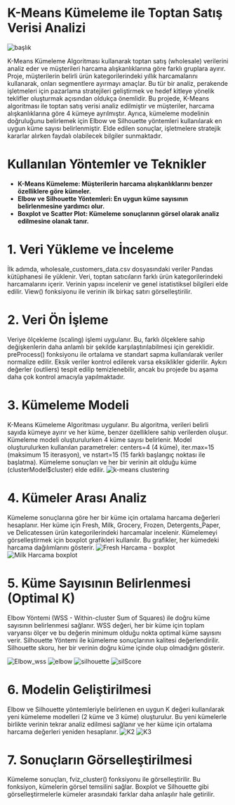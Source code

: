 # K-Means Kümeleme ile Toptan Satış Verisi Analizi

![başlık](https://github.com/user-attachments/assets/1e31646b-c16e-44ed-ac13-5e71fc737e57)

K-Means Kümeleme Algoritması kullanarak toptan satış (wholesale) verilerini analiz eder ve müşterileri harcama alışkanlıklarına göre farklı gruplara ayırır. Proje, müşterilerin belirli ürün kategorilerindeki yıllık harcamalarını kullanarak, onları segmentlere ayırmayı amaçlar. Bu tür bir analiz, perakende işletmeleri için pazarlama stratejileri geliştirmek ve hedef kitleye yönelik teklifler oluşturmak açısından oldukça önemlidir. Bu projede, K-Means algoritması ile toptan satış verisi analiz edilmiştir ve müşteriler, harcama alışkanlıklarına göre 4 kümeye ayrılmıştır. Ayrıca, kümeleme modelinin doğruluğunu belirlemek için Elbow ve Silhouette yöntemleri kullanılarak en uygun küme sayısı belirlenmiştir. Elde edilen sonuçlar, işletmelere stratejik kararlar alırken faydalı olabilecek bilgiler sunmaktadır.

# Kullanılan Yöntemler ve Teknikler
- **K-Means Kümeleme: Müşterilerin harcama alışkanlıklarını benzer özelliklere göre kümeler.**
- **Elbow ve Silhouette Yöntemleri: En uygun küme sayısının belirlenmesine yardımcı olur.**
- **Boxplot ve Scatter Plot: Kümeleme sonuçlarının görsel olarak analiz edilmesine olanak tanır.**

# 1. Veri Yükleme ve İnceleme

İlk adımda, wholesale_customers_data.csv dosyasındaki veriler Pandas kütüphanesi ile yüklenir. Veri, toptan satıcıların farklı ürün kategorilerindeki harcamalarını içerir.
Verinin yapısı incelenir ve genel istatistiksel bilgileri elde edilir. View() fonksiyonu ile verinin ilk birkaç satırı görselleştirilir.

# 2. Veri Ön İşleme
Veriye ölçekleme (scaling) işlemi uygulanır. Bu, farklı ölçeklere sahip değişkenlerin daha anlamlı bir şekilde karşılaştırılabilmesi için gereklidir. preProcess() fonksiyonu ile ortalama ve standart sapma kullanılarak veriler normalize edilir.
Eksik veriler kontrol edilerek varsa eksiklikler giderilir.
Aykırı değerler (outliers) tespit edilip temizlenebilir, ancak bu projede bu aşama daha çok kontrol amacıyla yapılmaktadır.

# 3. Kümeleme Modeli
K-Means Kümeleme Algoritması uygulanır. Bu algoritma, verileri belirli sayıda kümeye ayırır ve her küme, benzer özelliklere sahip verilerden oluşur. Kümeleme modeli oluşturulurken 4 küme sayısı belirlenir.
Model oluşturulurken kullanılan parametreler: centers=4 (4 küme), iter.max=15 (maksimum 15 iterasyon), ve nstart=15 (15 farklı başlangıç noktası ile başlatma).
Kümeleme sonuçları ve her bir verinin ait olduğu küme (clusterModel$cluster) elde edilir.
![k-means clustering](https://github.com/user-attachments/assets/35756eea-a92b-4c18-b839-948a0ffabd22)


# 4. Kümeler Arası Analiz
Kümeleme sonuçlarına göre her bir küme için ortalama harcama değerleri hesaplanır. Her küme için Fresh, Milk, Grocery, Frozen, Detergents_Paper, ve Delicatessen ürün kategorilerindeki harcamalar incelenir.
Kümelemeyi görselleştirmek için boxplot grafikleri kullanılır. Bu grafikler, her kümedeki harcama dağılımlarını gösterir.
![Fresh Harcama - boxplot](https://github.com/user-attachments/assets/4e6d66cc-e69b-4ccd-b51f-65e0c4b592cf)
![Milk Harcama boxplot](https://github.com/user-attachments/assets/40ee9a51-be52-4174-a9b4-a6d30716de84)


# 5. Küme Sayısının Belirlenmesi (Optimal K)
Elbow Yöntemi (WSS - Within-cluster Sum of Squares) ile doğru küme sayısının belirlenmesi sağlanır. WSS değeri, her bir küme için toplam varyansı ölçer ve bu değerin minimum olduğu nokta optimal küme sayısını verir.
Silhouette Yöntemi ile kümeleme sonuçlarının kalitesi değerlendirilir. Silhouette skoru, her bir verinin doğru küme içinde olup olmadığını gösterir.

![Elbow_wss](https://github.com/user-attachments/assets/4c2b8288-7aba-41db-bcc1-abc0df531048)
![elbow](https://github.com/user-attachments/assets/fdcaab99-2883-4e3c-a54d-9102e829ed72)
![silhouette](https://github.com/user-attachments/assets/f5e0fa79-bed3-4538-9e0c-23a0b588d1d1)
![silScore](https://github.com/user-attachments/assets/e638f9e9-ecc7-433f-bc4b-4d65d10ca22e)


# 6. Modelin Geliştirilmesi

Elbow ve Silhouette yöntemleriyle belirlenen en uygun K değeri kullanılarak yeni kümeleme modelleri (2 küme ve 3 küme) oluşturulur.
Bu yeni kümelerle birlikte verinin tekrar analiz edilmesi sağlanır ve her küme için ortalama harcama değerleri yeniden hesaplanır.
![K2](https://github.com/user-attachments/assets/85873e32-4945-4bf0-9ed5-c0c7fe0c3c10)
![K3](https://github.com/user-attachments/assets/5f534c6d-6401-415f-89ee-a8cdc3c9c315)


# 7. Sonuçların Görselleştirilmesi
Kümeleme sonuçları, fviz_cluster() fonksiyonu ile görselleştirilir. Bu fonksiyon, kümelerin görsel temsilini sağlar.
Boxplot ve Silhouette gibi görselleştirmelerle kümeler arasındaki farklar daha anlaşılır hale getirilir.


























